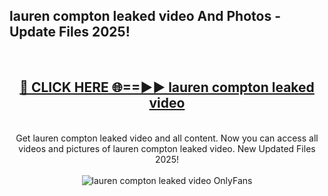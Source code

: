 <h2>lauren compton leaked video And Photos - Update Files 2025!</h2>
<br>
<div align="center">
<h2><a href="https://linkcuts.com/hfmhzwbr" rel="nofollow">🔴 CLICK HERE 🌐==►► lauren compton leaked video</a></h2>
<br>
Get lauren compton leaked video and all content. Now you can access all videos and pictures of lauren compton leaked video. New Updated Files 2025!
<br>
<br>
<a href="https://linkcuts.com/hfmhzwbr" rel="nofollow" data-target="animated-image.originalLink"><img src="https://i.ibb.co.com/WyWwxjT/player-gif2.gif" alt="lauren compton leaked video OnlyFans" style="max-width: 100%; display: inline-block;" data-target="animated-image.originalImage"></a>
</div>
<br>